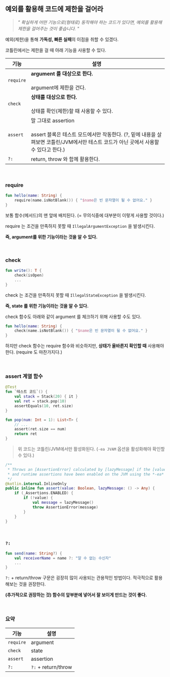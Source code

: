 ## 예외를 활용해 코드에 제한을 걸어라

> *" 확실하게 어떤 기능으로(형태로) 동작해야 하는 코드가 있다면, 예외를 활용해 제한을 걸어주는 것이 좋습니다. "*

예외(제한)을 통해 **가독성, 빠른 실패**의 이점을 취할 수 있겠다.

코틀린에서는 제한을 걸 때 아래 기능을 사용할 수 있다.

|기능|설명|
|-|-|
|`require`|**argument 를 대상으로 한다.** <br><br>argument에 제한을 건다.|
|`check`|**상태를 대상으로 한다.** <br><br>상태를 확인(제한)할 때 사용할 수 있다.|
|`assert`|말 그대로 assertion <br><br> assert 블록은 테스트 모드에서만 작동한다. (?, 밑에 내용을 살펴보면 코틀린/JVM에서만 테스트 코드가 아닌 곳에서 사용할 수 있다고 한다.)|
|`?:`|return, throw 와 함께 활용한다.|

<br>

### require

```kotlin
fun hello(name: String) {
    require(name.isNotBlank()) { "$name은 빈 문자열이 될 수 없어요." }
}
```

보통 함수(메서드)의 맨 앞에 배치된다. (= 무의식중에 대부분이 이렇게 사용할 것이다.)

require 는 조건을 만족하지 못할 때 `IllegalArgumentException` 을 발생시킨다.

**즉, argument를 위한 기능이라는 것을 알 수 있다.**

<br>

### check

```kotlin
fun write(): T {
    check(isOpen)
    ...
}
```

check 는 조건을 만족하지 못할 때 `IllegalStateException` 을 발생시킨다.

**즉, state 를 위한 기능이라는 것을 알 수 있다.**

check 함수도 아래와 같이 argument 를 체크하기 위해 사용할 수도 있다.

```kotlin
fun hello(name: String) {
    check(name.isNotBlank()) { "$name은 빈 문자열이 될 수 없어요." }
}
```

하지만 check 함수는 require 함수와 비슷하지만, **상태가 올바른지 확인할 때** 사용해야한다. (require 도 마찬가지다.)

<br>

### assert 계열 함수

```kotlin
@Test
fun `테스트 코드`() {
    val stack = Stack(20) { it }
    val ret = stack.pop(10)
    assertEquals(10, ret.size)
}
```

```kotlin
fun pop(num: Int = 1): List<T> {
    // ...
    assert(ret.size == num)
    return ret
}
```

> 위 코드는 코틀린/JVM에서만 활성화된다. (`-ea JVAM` 옵션을 활성화해야 확인할 수 있다.)

```kotlin
/**
 * Throws an [AssertionError] calculated by [lazyMessage] if the [value] is false
 * and runtime assertions have been enabled on the JVM using the *-ea* JVM option.
 */
@kotlin.internal.InlineOnly
public inline fun assert(value: Boolean, lazyMessage: () -> Any) {
    if (_Assertions.ENABLED) {
        if (!value) {
            val message = lazyMessage()
            throw AssertionError(message)
        }
    }
}

```

<br>

### `?:`

```kotlin
fun send(name: String?) {
    val receiverName = name ?: "알 수 없는 수신자"
    ...
}
```

`?:` + return/throw 구문은 굉장히 많이 사용되는 관용적인 방법이다. 적극적으로 활용해보는 것을 권장한다. 

**(추가적으로 권장하는 것) 함수의 앞부분에 넣어서 잘 보이게 만드는 것이 좋다.**

<br>

### 요약

|기능|설명|
|-|-|
|`require`|argument|
|`check`|state|
|`assert`|assertion|
|`?:`|`?:` + return/throw|